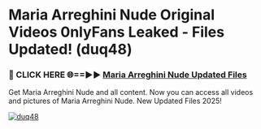 # Maria Arreghini Nude Original Videos 0nlyFans Leaked - Files Updated! (duq48)

<h3>🔴 CLICK HERE 🌐==►► <a href="https://tinyurl.com/4mcuefdz" rel="nofollow">Maria Arreghini Nude Updated Files</a></h3>

Get Maria Arreghini Nude and all content. Now you can access all videos and pictures of Maria Arreghini Nude. New Updated Files 2025!

[![duq48](https://i.imgur.com/StAQSOY.gif)](https://tinyurl.com/4mcuefdz)
